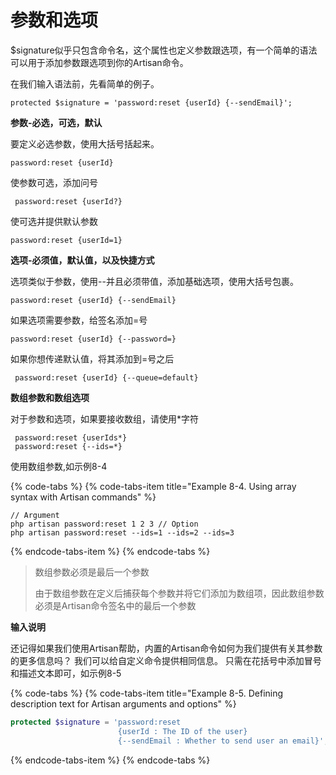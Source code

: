 # 参数和选项

$signature似乎只包含命令名，这个属性也定义参数跟选项，有一个简单的语法可以用于添加参数跟选项到你的Artisan命令。

在我们输入语法前，先看简单的例子。

`protected $signature = 'password:reset {userId} {--sendEmail}';`

**参数-必选，可选，默认**

要定义必选参数，使用大括号括起来。

```text
password:reset {userId}
```

使参数可选，添加问号

```text
 password:reset {userId?}
```

使可选并提供默认参数

```text
password:reset {userId=1}
```

**选项-必须值，默认值，以及快捷方式**

选项类似于参数，使用--并且必须带值，添加基础选项，使用大括号包裹。

```text
password:reset {userId} {--sendEmail}
```

如果选项需要参数，给签名添加=号

```text
password:reset {userId} {--password=}
```

如果你想传递默认值，将其添加到=号之后

```text
 password:reset {userId} {--queue=default}
```

**数组参数和数组选项**

对于参数和选项，如果要接收数组，请使用\*字符

```text
 password:reset {userIds*}
 password:reset {--ids=*}
```

使用数组参数,如示例8-4

{% code-tabs %}
{% code-tabs-item title="Example 8-4. Using array syntax with Artisan commands" %}
```text
// Argument
php artisan password:reset 1 2 3 // Option
php artisan password:reset --ids=1 --ids=2 --ids=3
```
{% endcode-tabs-item %}
{% endcode-tabs %}

> 数组参数必须是最后一个参数
>
> 由于数组参数在定义后捕获每个参数并将它们添加为数组项，因此数组参数必须是Artisan命令签名中的最后一个参数

**输入说明**

还记得如果我们使用Artisan帮助，内置的Artisan命令如何为我们提供有关其参数的更多信息吗？ 我们可以给自定义命令提供相同信息。 只需在花括号中添加冒号和描述文本即可，如示例8-5

{% code-tabs %}
{% code-tabs-item title="Example 8-5. Defining description text for Artisan arguments and options" %}
```php
protected $signature = 'password:reset
                        {userId : The ID of the user}
                        {--sendEmail : Whether to send user an email}';
```
{% endcode-tabs-item %}
{% endcode-tabs %}



